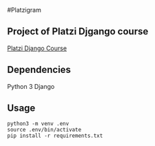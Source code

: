 #Platzigram

## Project of Platzi Djgango course
[Platzi Django Course](https://platzi.com/cursos/django/)

## Dependencies
Python 3
Django

## Usage
```shell
python3 -m venv .env
source .env/bin/activate
pip install -r requirements.txt
